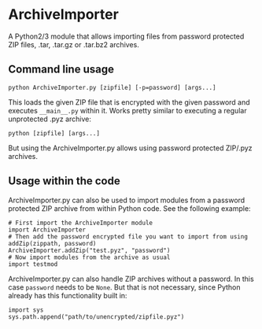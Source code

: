 # ArchiveImporter
A Python2/3 module that allows importing files from password protected ZIP files, .tar, .tar.gz or .tar.bz2 archives.

## Command line usage
```
python ArchiveImporter.py [zipfile] [-p=password] [args...]
```
This loads the given ZIP file that is encrypted with the given password and executes `__main__.py` within it. Works pretty similar to executing a regular unprotected .pyz archive:
```
python [zipfile] [args...]
```
But using the ArchiveImporter.py allows using password protected ZIP/.pyz archives.

## Usage within the code

ArchiveImporter.py can also be used to import modules from a password protected ZIP archive from within Python code. See the following example:
```
# First import the ArchiveImporter module
import ArchiveImporter
# Then add the password encrypted file you want to import from using addZip(zippath, password)
ArchiveImporter.addZip("test.pyz", "password")
# Now import modules from the archive as usual
import testmod
```

ArchiveImporter.py can also handle ZIP archives without a password. In this case `password` needs to be `None`. But that is not necessary, since Python already has this functionality built in:
```
import sys
sys.path.append("path/to/unencrypted/zipfile.pyz")
```
